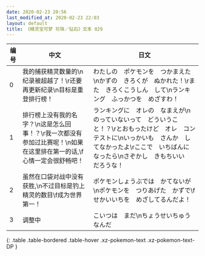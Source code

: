 ```yaml
---
date: 2020-02-23 20:56
last_modified_at: 2020-02-23 22:03
layout: default
title: 《精灵宝可梦 珍珠／钻石》文本 029
---
```

| 编号 | 中文 | 日文 |
| ---- | ---- | ---- |
| 0 | 我的捕获精灵数量的\n纪录被超越了！\r还要再更新纪录\n目标是重登排行榜！ | わたしの　ポケモンを　つかまえた\nかずの　きろくが　ぬかれた！\rまた　きろくこうしん　して\nランキング　ふっかつを　めざすわ！ |
| 1 | 排行榜上没有我的名字？\n这是怎么回事！？\r我一次都没有参加过比赛呢！\n如果在这里排在第一的话,\f心情一定会很舒畅吧！ | ランキングに　オレの　なまえが\nのっていないって　どういうこと！？\rとおもったけど　オレ　コンテストに\nいっかいも　さんか　してなかったよ\rここで　いちばんに　なったら\nさぞかし　きもちいい　だろうな！ |
| 2 | 虽然在口袋对战中没有获胜,\n不过目标是钓上精灵的数目\f成为世界第一！ | ポケモンしょうぶでは　かてないが\nポケモンを　つりあげた　かずで\fせかいいちを　めざしてるんだよ！ |
| 3 | 调整中 | こいつは　まだ\nちょうせいちゅう　なんだ |
{: .table .table-bordered .table-hover .xz-pokemon-text .xz-pokemon-text-DP }